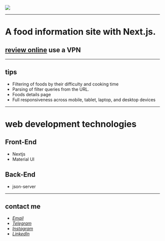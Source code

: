 <div>
  <img src="https://github.com/javadevbh/nextfood/assets/122552232/414c1176-c9cf-4c74-88a4-cc1460f4045f">
</div>

---
# A food information site with Next.js.
## [review online](https://nextfood-eosin.vercel.app/) use a VPN
---
## tips
* Filtering of foods by their difficulty and cooking time
* Parsing of filter queries from the URL.
* Foods details page
* Full responsiveness across mobile, tablet, laptop, and desktop devices
---
# web development technologies
## Front-End
* Nextjs
* Material UI
## Back-End
* json-server
---
## contact me
* *[Email](mailto:javadev14bh@gmail.com)*
* *[Telegram](https://t.me/jav4d/)*
* *[Instagram](https://instagram.com/javaadbahrami/)*
* *[LinkedIn](https://www.linkedin.com/in/javad-bahrami-79b349259/)*
